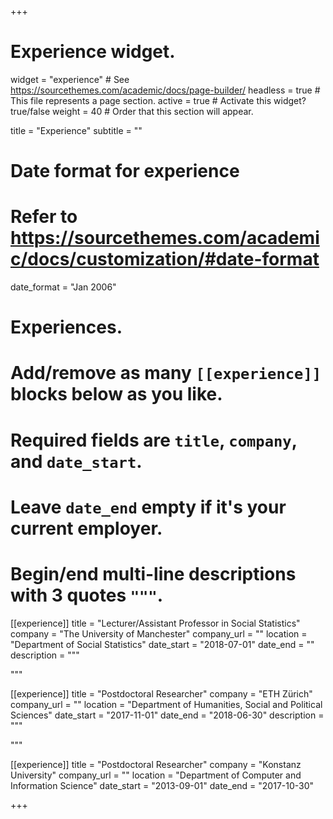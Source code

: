 +++
# Experience widget.
widget = "experience"  # See https://sourcethemes.com/academic/docs/page-builder/
headless = true  # This file represents a page section.
active = true  # Activate this widget? true/false
weight = 40  # Order that this section will appear.

title = "Experience"
subtitle = ""

# Date format for experience
#   Refer to https://sourcethemes.com/academic/docs/customization/#date-format
date_format = "Jan 2006"

# Experiences.
#   Add/remove as many `[[experience]]` blocks below as you like.
#   Required fields are `title`, `company`, and `date_start`.
#   Leave `date_end` empty if it's your current employer.
#   Begin/end multi-line descriptions with 3 quotes `"""`.

[[experience]]
  title = "Lecturer/Assistant Professor in Social Statistics"
  company = "The University of Manchester"
  company_url = ""
  location = "Department of Social Statistics"
  date_start = "2018-07-01"
  date_end = ""
  description = """


  """

[[experience]]
  title = "Postdoctoral Researcher"
  company = "ETH Zürich"
  company_url = ""
  location = "Department of Humanities, Social and Political Sciences"
  date_start = "2017-11-01"
  date_end = "2018-06-30"
  description = """


  """
  
  [[experience]]
  title = "Postdoctoral Researcher"
  company = "Konstanz University"
  company_url = ""
  location = "Department of Computer and Information Science"
  date_start = "2013-09-01"
  date_end = "2017-10-30"

+++
